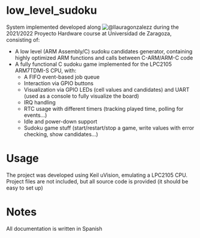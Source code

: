 # low_level_sudoku
System implemented developed along ![@llauragonzalezz](https://github.com/llauragonzalezz) during the 2021/2022 Proyecto Hardware course at Universidad de Zaragoza, consisting of: 
- A low level (ARM Assembly/C) sudoku candidates generator, containing highly optimized ARM functions and calls between C-ARM/ARM-C code
- A fully functional C sudoku game implemented for the LPC2105 ARM7TDMI-S CPU, with:
  - A FIFO event-based job queue
  - Interaction via GPIO buttons
  - Visualization via GPIO LEDs (cell values and candidates) and UART (used as a console to fully visualize the board)
  - IRQ handling
  - RTC usage with different timers (tracking played time, polling for events...)
  - Idle and power-down support
  - Sudoku game stuff (start/restart/stop a game, write values with error checking, show candidates...)

# Usage
The project was developed using Keil uVision, emulating a LPC2105 CPU. Project files are not included, but all source code is provided (it should be easy to set up)

# Notes
All documentation is written in Spanish
